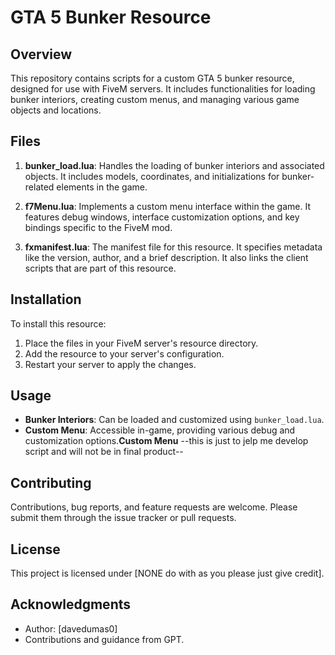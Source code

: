 # GTA 5 Bunker Resource

## Overview
This repository contains scripts for a custom GTA 5 bunker resource, designed for use with FiveM servers. It includes functionalities for loading bunker interiors, creating custom menus, and managing various game objects and locations.

## Files
1. **bunker_load.lua**: Handles the loading of bunker interiors and associated objects. It includes models, coordinates, and initializations for bunker-related elements in the game.

2. **f7Menu.lua**: Implements a custom menu interface within the game. It features debug windows, interface customization options, and key bindings specific to the FiveM mod.

3. **fxmanifest.lua**: The manifest file for this resource. It specifies metadata like the version, author, and a brief description. It also links the client scripts that are part of this resource.

## Installation
To install this resource:
1. Place the files in your FiveM server's resource directory.
2. Add the resource to your server's configuration.
3. Restart your server to apply the changes.

## Usage
- **Bunker Interiors**: Can be loaded and customized using `bunker_load.lua`.
- **Custom Menu**: Accessible in-game, providing various debug and customization options.**Custom Menu** --this is just to jelp me develop script and will not be in final product--

## Contributing
Contributions, bug reports, and feature requests are welcome. Please submit them through the issue tracker or pull requests.

## License
This project is licensed under [NONE do with as you please just give credit].

## Acknowledgments
- Author: [davedumas0]
- Contributions and guidance from GPT.
